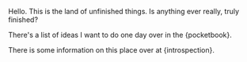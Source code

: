 Hello. This is the land of unfinished things. Is anything ever really, truly finished?

There's a list of ideas I want to do one day over in the {pocketbook}.

There is some information on this place over at {introspection}.
